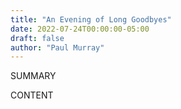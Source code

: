 ```yaml
---
title: "An Evening of Long Goodbyes"
date: 2022-07-24T00:00:00-05:00
draft: false
author: "Paul Murray"
---
```


SUMMARY

<!--more-->

CONTENT